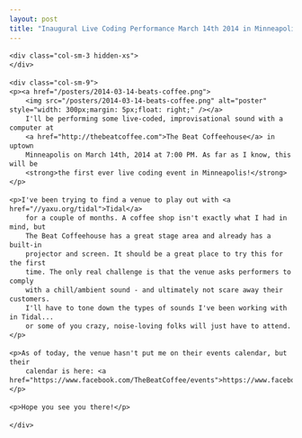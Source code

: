 ```yaml
---
layout: post
title: "Inaugural Live Coding Performance March 14th 2014 in Minneapolis"
---
```


<div class="row">

	<div class="col-sm-3 hidden-xs">
	</div>

	<div class="col-sm-9">
	<p><a href="/posters/2014-03-14-beats-coffee.png">
		<img src="/posters/2014-03-14-beats-coffee.png" alt="poster" style="width: 300px;margin: 5px;float: right;" /></a>
		I'll be performing some live-coded, improvisational sound with a computer at 
		<a href="http://thebeatcoffee.com">The Beat Coffeehouse</a> in uptown
		Minneapolis on March 14th, 2014 at 7:00 PM. As far as I know, this will be 
		<strong>the first ever live coding event in Minneapolis!</strong></p>

	<p>I've been trying to find a venue to play out with <a href="//yaxu.org/tidal">Tidal</a>
		for a couple of months. A coffee shop isn't exactly what I had in mind, but
		The Beat Coffeehouse has a great stage area and already has a built-in
		projector and screen. It should be a great place to try this for the first
		time. The only real challenge is that the venue asks performers to comply
		with a chill/ambient sound - and ultimately not scare away their customers.
		I'll have to tone down the types of sounds I've been working with in Tidal...
		or some of you crazy, noise-loving folks will just have to attend.</p>

	<p>As of today, the venue hasn't put me on their events calendar, but their
		calendar is here: <a href="https://www.facebook.com/TheBeatCoffee/events">https://www.facebook.com/TheBeatCoffee/events</a>.</p>

	<p>Hope you see you there!</p>

	</div>
</div>
